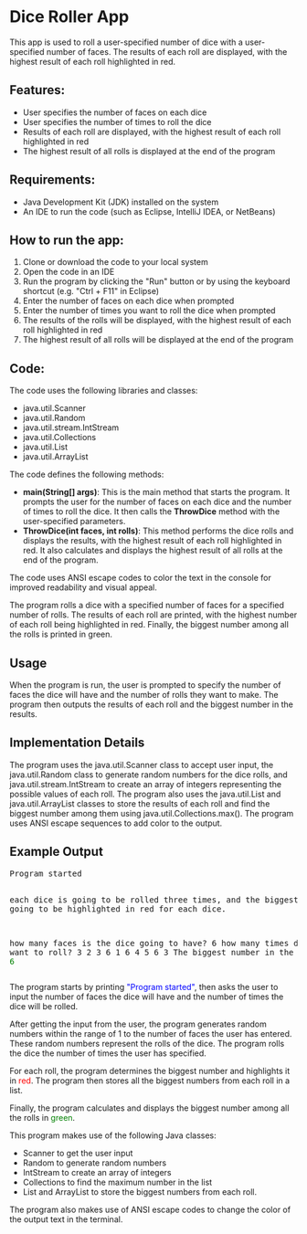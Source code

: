 <h1>Dice Roller App</h1>
<p>This app is used to roll a user-specified number of dice with a user-specified number of faces. The results of each roll are displayed, with the highest result of each roll highlighted in red.</p>
<h2>Features:</h2>
<ul>
  <li>User specifies the number of faces on each dice</li>
  <li>User specifies the number of times to roll the dice</li>
  <li>Results of each roll are displayed, with the highest result of each roll highlighted in red</li>
  <li>The highest result of all rolls is displayed at the end of the program</li>
</ul>
<h2>Requirements:</h2>
<ul>
  <li>Java Development Kit (JDK) installed on the system</li>
  <li>An IDE to run the code (such as Eclipse, IntelliJ IDEA, or NetBeans)</li>
</ul>
<h2>How to run the app:</h2>
<ol>
  <li>Clone or download the code to your local system</li>
  <li>Open the code in an IDE</li>
  <li>Run the program by clicking the "Run" button or by using the keyboard shortcut (e.g. "Ctrl + F11" in Eclipse)</li>
  <li>Enter the number of faces on each dice when prompted</li>
  <li>Enter the number of times you want to roll the dice when prompted</li>
  <li>The results of the rolls will be displayed, with the highest result of each roll highlighted in red</li>
  <li>The highest result of all rolls will be displayed at the end of the program</li>
</ol>
<h2>Code:</h2>
<p>The code uses the following libraries and classes:</p>
<ul>
  <li>java.util.Scanner</li>
  <li>java.util.Random</li>
  <li>java.util.stream.IntStream</li>
  <li>java.util.Collections</li>
  <li>java.util.List</li>
  <li>java.util.ArrayList</li>
</ul>
<p>The code defines the following methods:</p>
<ul>
  <li><b>main(String[] args)</b>: This is the main method that starts the program. It prompts the user for the number of faces on each dice and the number of times to roll the dice. It then calls the <b>ThrowDice</b> method with the user-specified parameters.</li>
  <li><b>ThrowDice(int faces, int rolls)</b>: This method performs the dice rolls and displays the results, with the highest result of each roll highlighted in red. It also calculates and displays the highest result of all rolls at the end of the program.</li>
</ul>
<p>The code uses ANSI escape codes to color the text in the console for improved readability and visual appeal.</p>
<p>
The program rolls a dice with a specified number of faces for a specified number of rolls. The results of each roll are printed, with the highest number of each roll being highlighted in red. Finally, the biggest number among all the rolls is printed in green.
</p>
<h2>Usage</h2>
<p>
When the program is run, the user is prompted to specify the number of faces the dice will have and the number of rolls they want to make. The program then outputs the results of each roll and the biggest number in the results.
</p>
<h2>Implementation Details</h2>
<p>
The program uses the java.util.Scanner class to accept user input, the java.util.Random class to generate random numbers for the dice rolls, and java.util.stream.IntStream to create an array of integers representing the possible values of each roll. The program also uses the java.util.List and java.util.ArrayList classes to store the results of each roll and find the biggest number among them using java.util.Collections.max(). The program uses ANSI escape sequences to add color to the output.
</p>
<h2>Example Output</h2>
<pre>
Program started

each dice is going to be rolled three times, and the biggest one is going to be highlighted in red for each dice.

how many faces is the dice going to have? 6
how many times do you want to roll? 3
2 3 6
1 6 4
5 6 3
The biggest number in the results is: <span style="color: green;">6</span>
</pre>
    <p>The program starts by printing <span style="color: blue;">"Program started"</span>, then asks the user to input the number of faces the dice will have and the number of times the dice will be rolled.</p>
    <p>After getting the input from the user, the program generates random numbers within the range of 1 to the number of faces the user has entered. These random numbers represent the rolls of the dice. The program rolls the dice the number of times the user has specified.</p>
    <p>For each roll, the program determines the biggest number and highlights it in <span style="color: red;">red</span>. The program then stores all the biggest numbers from each roll in a list.</p>
    <p>Finally, the program calculates and displays the biggest number among all the rolls in <span style="color: green;">green</span>.</p>
    <p>This program makes use of the following Java classes:</p>
    <ul>
      <li>Scanner to get the user input</li>
      <li>Random to generate random numbers</li>
      <li>IntStream to create an array of integers</li>
      <li>Collections to find the maximum number in the list</li>
      <li>List and ArrayList to store the biggest numbers from each roll.</li>
    </ul>
    <p>The program also makes use of ANSI escape codes to change the color of the output text in the terminal.</p>